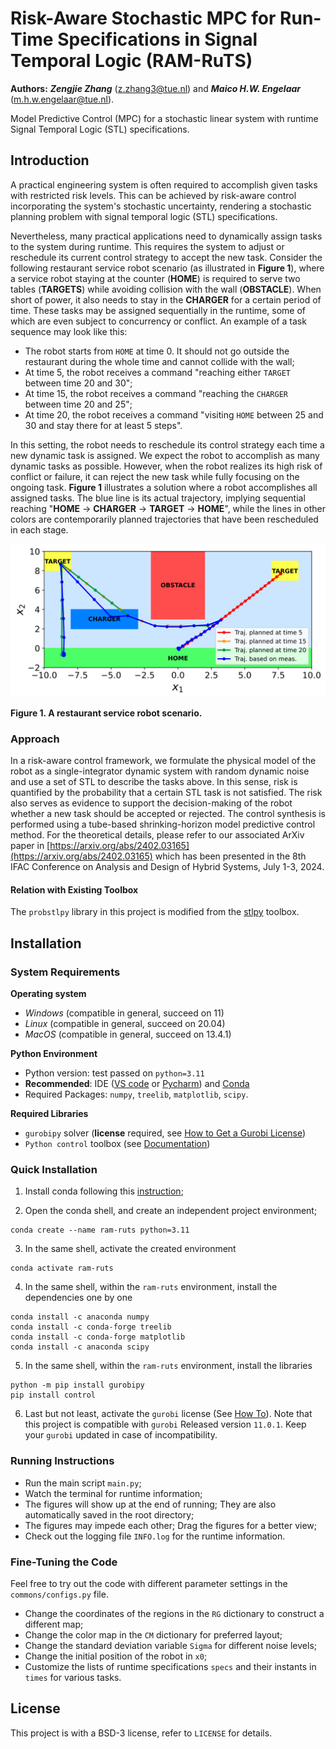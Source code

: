 # Risk-Aware Stochastic MPC for Run-Time Specifications in Signal Temporal Logic (RAM-RuTS)

**Authors:** ***Zengjie Zhang*** (z.zhang3@tue.nl) and ***Maico H.W. Engelaar*** (m.h.w.engelaar@tue.nl).

Model Predictive Control (MPC) for a stochastic linear system with runtime Signal Temporal Logic (STL) specifications.

## Introduction

A practical engineering system is often required to accomplish given tasks with restricted risk levels. This can be achieved by risk-aware control incorporating the system's stochastic uncertainty, rendering a stochastic planning problem with signal temporal logic (STL) specifications. 

Nevertheless, many practical applications need to dynamically assign tasks to the system during runtime. This requires the system to adjust or reschedule its current control strategy to accept the new task. Consider the following restaurant service robot scenario (as illustrated in **Figure 1**), where a service robot staying at the counter (**HOME**) is required to serve two tables (**TARGETS**) while avoiding collision with the wall (**OBSTACLE**). When short of power, it also needs to stay in the **CHARGER** for a certain period of time. These tasks may be assigned sequentially in the runtime, some of which are even subject to concurrency or conflict. An example of a task sequence may look like this:

- The robot starts from `HOME` at time $0$. It should not go outside the restaurant during the whole time and cannot collide with the wall;
- At time $5$, the robot receives a command "reaching either `TARGET` between time $20$ and $30$";
- At time $15$, the robot receives a command "reaching the `CHARGER` between time $20$ and $25$";
- At time $20$, the robot receives a command "visiting `HOME` between $25$ and $30$ and stay there for at least $5$ steps".

In this setting, the robot needs to reschedule its control strategy each time a new dynamic task is assigned. We expect the robot to accomplish as many dynamic tasks as possible. However, when the robot realizes its high risk of conflict or failure, it can reject the new task while fully focusing on the ongoing task. **Figure 1** illustrates a solution where a robot accomplishes all assigned tasks. The blue line is its actual trajectory, implying sequential reaching "**HOME** $\rightarrow$ **CHARGER** $\rightarrow$ **TARGET** $\rightarrow$ **HOME**", while the lines in other colors are contemporarily planned trajectories that have been rescheduled in each stage.

[![Map](figs/map.svg)](CASE)

**Figure 1. A restaurant service robot scenario.**

### Approach

In a risk-aware control framework, we formulate the physical model of the robot as a single-integrator dynamic system with random dynamic noise and use a set of STL to describe the tasks above. In this sense, risk is quantified by the probability that a certain STL task is not satisfied. The risk also serves as evidence to support the decision-making of the robot whether a new task should be accepted or rejected. The control synthesis is performed using a tube-based shrinking-horizon model predictive control method. For the theoretical details, please refer to our associated ArXiv paper in [https://arxiv.org/abs/2402.03165](https://arxiv.org/abs/2402.03165) which has been presented in the 8th IFAC Conference on Analysis and Design of Hybrid Systems, July 1-3, 2024.


#### Relation with Existing Toolbox

The `probstlpy` library in this project is modified from the [stlpy](https://github.com/vincekurtz/stlpy/blob/main/README.md) toolbox. 

## Installation

### System Requirements

**Operating system**
 - *Windows* (compatible in general, succeed on 11)
 - *Linux* (compatible in general, succeed on 20.04)
 - *MacOS* (compatible in general, succeed on 13.4.1)

**Python Environment**
 - Python version: test passed on `python=3.11`
 - **Recommended**: IDE ([VS code](https://code.visualstudio.com/) or [Pycharm](https://www.jetbrains.com/pycharm/)) and [Conda](https://www.anaconda.com/)
 - Required Packages: `numpy`, `treelib`, `matplotlib`, `scipy`. 
 
 **Required Libraries**
 - `gurobipy` solver (**license** required, see [How to Get a Gurobi License](https://www.gurobi.com/solutions/licensing/))
 - `Python control` toolbox (see [Documentation](https://python-control.readthedocs.io/en/latest/intro.html))
 
### Quick Installation
 
1. Install conda following this [instruction](https://conda.io/projects/conda/en/latest/user-guide/install/index.html);

2. Open the conda shell, and create an independent project environment;
```
conda create --name ram-ruts python=3.11
```

3. In the same shell, activate the created environment
```
conda activate ram-ruts
```

4. In the same shell, within the `ram-ruts` environment, install the dependencies one by one
 ```
conda install -c anaconda numpy
conda install -c conda-forge treelib
conda install -c conda-forge matplotlib
conda install -c anaconda scipy
```

5. In the same shell, within the `ram-ruts` environment, install the libraries
```
python -m pip install gurobipy
pip install control
```

6. Last but not least, activate the `gurobi` license (See [How To](https://www.gurobi.com/documentation/current/remoteservices/licensing.html)). Note that this project is compatible with `gurobi` Released version `11.0.1`. Keep your `gurobi` updated in case of incompatibility. 

### Running Instructions

- Run the main script `main.py`;
- Watch the terminal for runtime information;
- The figures will show up at the end of running; They are also automatically saved in the root directory;
- The figures may impede each other; Drag the figures for a better view;
- Check out the logging file `INFO.log` for the runtime information.

### Fine-Tuning the Code

Feel free to try out the code with different parameter settings in the `commons/configs.py` file.

- Change the coordinates of the regions in the `RG` dictionary to construct a different map;
- Change the color map in the `CM` dictionary for preferred layout;
- Change the standard deviation variable `Sigma` for different noise levels;
- Change the initial position of the robot in `x0`;
- Customize the lists of runtime specifications `specs` and their instants in `times` for various tasks.

## License

This project is with a BSD-3 license, refer to `LICENSE` for details.
